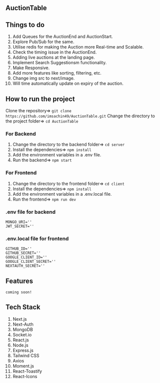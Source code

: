 ## AuctionTable  

## Things to do
1. Add Queues for the AuctionEnd and AuctionStart.
2. Explore Pub/Sub for the same.
3. Utilise redis for making the Auction more Real-time and Scalable.
4. Check the timing issue in the AuctionEnd.
5. Adding live auctions at the landing page.
6. Implement Search Suggestionsm functionality.
7. Make Responsive.
8. Add more features like sorting, filtering, etc.
9. Change img src to next/image.
10. Will time automatically update on expiry of the auction.

## How to run the project
   Clone the repository=> `git clone https://github.com/imsachin49/AuctionTable.git`
   Change the directory to the project folder=> `cd AuctionTable`

### For Backend
1. Change the directory to the backend folder=> `cd server`
2. Install the dependencies=> `npm install`
3. Add the environment variables in a .env file.
4. Run the backend=> `npm start`

### For Frontend
1. Change the directory to the frontend folder=> `cd client`
2. Install the dependencies=> `npm install`
3. Add the environment variables in a .env.local file.
4. Run the frontend=> `npm run dev`

### .env file for backend
```PORT=''
MONGO_URI=''
JWT_SECRET=''
```

### .env.local file for frontend
```NEXT_PUBLIC_BACKEND_URL=''
GITHUB_ID=''
GITHUB_SECRET=''
GOOGLE_CLIENT_ID=''
GOOGLE_CLIENT_SECRET=''
NEXTAUTH_SECRET=''
```

## Features
    coming soon!

## Tech Stack
1. Next.js
2. Next-Auth
3. MongoDB
4. Socket.io
5. React.js
6. Node.js
7. Express.js
8. Tailwind CSS
9. Axios
10. Moment.js
11. React-Toastify
12. React-Icons
